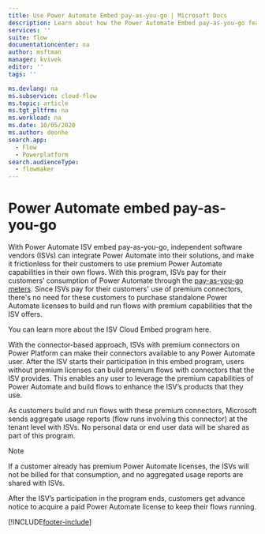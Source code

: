 ```yaml
---
title: Use Power Automate Embed pay-as-you-go | Microsoft Docs
description: Learn about how the Power Automate Embed pay-as-you-go feature works.
services: ''
suite: flow
documentationcenter: na
author: msftman
manager: kvivek
editor: ''
tags: ''

ms.devlang: na
ms.subservice: cloud-flow
ms.topic: article
ms.tgt_pltfrm: na
ms.workload: na
ms.date: 10/05/2020
ms.author: deonhe
search.app: 
  - Flow
  - Powerplatform
search.audienceType: 
  - flowmaker
---
```


# Power Automate embed pay-as-you-go

<!--todo: Rakesh, in the opening sentence, you refer to 'Power Automate ISV Embed PayGo', however, am not able to find this term in our style guide, so I can't use it with the capitalization you used. Also, I notice you use 'Microsoft Cloud Embed program' later in this article. Did you mean to use 'Microsoft Cloud Embed program' in the opening sentence? -->
With Power Automate ISV embed pay-as-you-go, independent software vendors (ISVs) can integrate Power Automate into their solutions, and make it frictionless for their customers to use premium Power Automate capabilities in their own flows. With this program, ISVs pay for their customers’ consumption of Power Automate through the [pay-as-you-go meters](https://www.microsoft.com/licensing/news/powerautomate_payg_pricing). Since ISVs pay for their customers' use of premium connectors, there's no need for these customers to purchase standalone Power Automate licenses to build and run flows with premium capabilities that the ISV offers.

You can learn more about the ISV Cloud Embed program here. <!--todo: deon to decide what to do with this sentence, based on response from PM about using the 'Microsoft Cloud Embed program'-->

With the connector-based approach, ISVs with premium connectors on Power Platform can make their connectors available to any Power Automate user. After the ISV starts their participation in this embed program, users without premium licenses can build premium flows with connectors that the ISV provides. This enables any user to leverage the premium capabilities of Power Automate and build flows to enhance the ISV’s products that they use.

As customers build and run flows with these premium connectors, Microsoft sends aggregate usage reports (flow runs involving this connector) at the tenant level with ISVs. No personal data or end user data will be shared as part of this program.

>[!NOTE]
>If a customer already has premium Power Automate licenses, the ISVs will not be billed for that consumption, and no aggregated usage reports are shared with ISVs.

After the ISV’s participation in the program ends, customers get advance notice to acquire a paid Power Automate license to keep their flows running.

<!-- Rakesh: I am happy to include a list of the partners who are in this program. Have you thought about how this list will be maintained? Is there an automated way that someone can be notified with parnters join or leave this program so that this list can be updated?
Connectors that are included in the ISV program:
Docusign -->

<!--Rakesh, our style guidelines ask us to use the term ISV only we are referring to organizations that are truly ISVs. The preferred terms are "partner" or "provider" instead of "ISV". Do we consider organizations that create connectors as partners/providers/ISVs? -->

[!INCLUDE[footer-include](includes/footer-banner.md)]